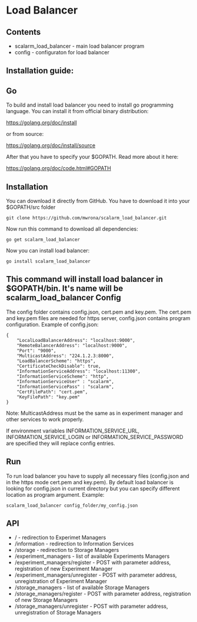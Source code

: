 Load Balancer 
============ 
Contents 
---------- 
* scalarm_load_balancer - main load balancer program  
* config - configuraton for load balancer 

Installation guide: 
---------------------- 
Go 
-- 
To build and install load balancer you need to install go programming language. 
You can install it from official binary distribution: 

https://golang.org/doc/install

or from source: 

https://golang.org/doc/install/source 

After that you have to specify your $GOPATH. Read more about it here: 

https://golang.org/doc/code.html#GOPATH 

Installation 
-------------- 
You can download it directly from GitHub. You have to download it into your $GOPATH/src folder 
``` 
git clone https://github.com/mwrona/scalarm_load_balancer.git 
``` 
Now run this command to download all dependencies: 
``` 
go get scalarm_load_balancer 
``` 
Now you can install load balancer: 
```` 
go install scalarm_load_balancer
```` 
This command will install load balancer in $GOPATH/bin. It's name will be scalarm_load_balancer 
Config 
-------- 
The config folder contains config.json, cert.pem and key.pem. The cert.pem and key.pem files are needed for https server, config.json contains program configuration. 
Example of config.json:
````
{
	"LocalLoadBalancerAddress": "localhost:9000",
	"RemoteBalancerAddress": "localhost:9000",
	"Port": "9000",
	"MulticastAddress": "224.1.2.3:8000", 
	"LoadBalancerScheme": "https",
	"CertificateCheckDisable": true,
	"InformationServiceAddress": "localhost:11300",
	"InformationServiceScheme": "http",
	"InformationServiceUser" : "scalarm",
	"InformationServicePass" : "scalarm",
	"CertFilePath": "cert.pem",
	"KeyFilePath": "key.pem"
}

````
Note: MulticastAddress must be the same as in experiment manager and other services to work properly.

If environment variables INFORMATION_SERVICE_URL, INFORMATION_SERVICE_LOGIN or INFORMATION_SERVICE_PASSWORD are specified they will replace config entries.

Run 
---- 
To run load balancer you have to supply all necessary files (config.json and in the https mode cert.pem and key.pem). By default load balancer is looking for config.json in current directory but you can specify different location as program argument. Example:
```
scalarm_load_balancer config_folder/my_config.json
```
API
-----
* / - redirection to Experimet Managers
* /information - redirection to Information Services
* /storage - redirection to Storage Managers
* /experiment_managers - list of available Experiments Managers
* /experiment_managers/register - POST with parameter address, registration of new Experiment Manager
* /experiment_managers/unregister - POST with parameter address, unregistration of Experiment Manager
* /storage_managers - list of available Storage Managers
* /storage_managers/register - POST with parameter address, registration of new Storage Managers
* /storage_managers/unregister - POST with parameter address, unregistration of Storage Managers
